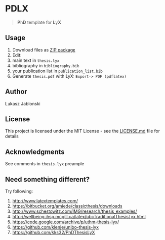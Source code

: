 # PDLX
> **P**h**D** template for **L**y**X**

## Usage
1. Download files as [ZIP package](https://github.com/lukaszjablonski/PDLX/archive/master.zip)
2. Edit:
  1. main text in `thesis.lyx`
  2. bibliography in `bibliography.bib`
  3. your publication list in `publication_list.bib`
3. Generate `thesis.pdf` with LyX: `Export-> PDF (pdflatex)`

## Author
Lukasz Jablonski

## License
This project is licensed under the MIT License - see the [LICENSE.md](LICENSE.md) file for details

## Acknowledgments
See comments in `thesis.lyx` preample

## Need something different?
Try following:

1. http://www.latextemplates.com/
2. https://bitbucket.org/amiede/classicthesis/downloads
3. http://www.schestowitz.com/IMG/research/thesis_examples/
4. http://wellbeing.ihsp.mcgill.ca/latex/ubcTraditionalThesisLyx.html
5. https://code.google.com/archive/p/uthm-thesis-lyx/
6. https://github.com/klenje/unibo-thesis-lyx
7. https://github.com/kks32/PhDThesisLyX

